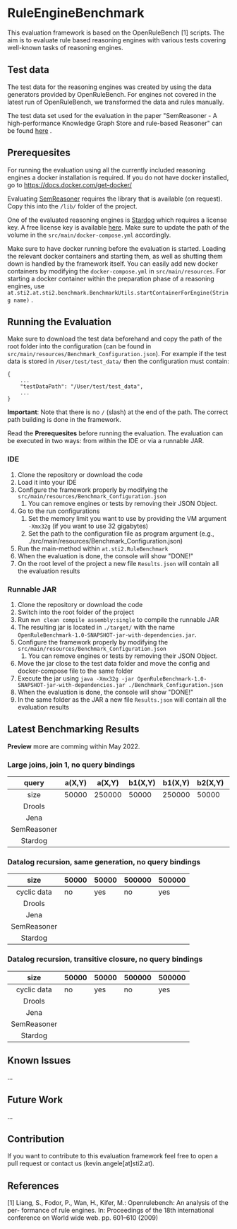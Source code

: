 # RuleEngineBenchmark

This evaluation framework is based on the OpenRuleBench [1] scripts. The aim is
to evaluate rule based reasoning engines with various tests covering well-known
tasks of reasoning engines.

## Test data

The test data for the reasoning engines was created by using the data generators
provided by OpenRuleBench. For engines not covered in the latest run of
OpenRuleBench, we transformed the data and rules manually.

The test data set used for the evaluation in the paper "SemReasoner - A
high-performance Knowledge Graph Store and rule-based Reasoner" can be found
[here](https://drive.google.com/file/d/17qSa3PrHFnV6YmdHcGPqxlkqRCXiRtwz/view?usp=sharing)
.

## Prerequesites

For running the evaluation using all the currently included reasoning engines a
docker installation is required. If you do not have docker installed, go
to https://docs.docker.com/get-docker/

Evaluating [SemReasoner](https://github.com/kev-ang/SemReasoner) requires the
library that is available (on request). Copy
this into the `/lib/` folder of the project.

One of the evaluated reasoning engines is [Stardog](https://stardog.com) which
requires a license key. A free license key is
available [here](https://www.stardog.com/get-started/). Make sure to update the
path of the volume in the `src/main/docker-compose.yml` accordingly.

Make sure to have docker running before the evaluation is started. Loading the
relevant docker containers and starting them, as well as shutting them down is
handled by the framework itself. You can easily add new docker containers by
modifying the `docker-compose.yml` in `src/main/resources`. For starting a
docker container within the preparation phase of a reasoning engines,
use `at.sti2.at.sti2.benchmark.BenchmarkUtils.startContainerForEngine(String name)`
.

## Running the Evaluation

Make sure to download the test data beforehand and copy the path of the root
folder into the configuration (can be found
in `src/main/resources/Benchmark_Configuration.json`). For example if the test
data is stored in `/User/test/test_data/` then the configuration must contain:

```
{
    ...
    "testDataPath": "/User/test/test_data",
    ...
}
```

**Important**: Note that there is no `/` (slash) at the end of the path. The
correct path building is done in the framework.

Read the **Prerequesites** before running the evaluation. The evaluation can be
executed in two ways: from within the IDE or via a
runnable JAR.

### IDE

1. Clone the repository or download the code
2. Load it into your IDE
3. Configure the framework properly by modifying
   the `src/main/resources/Benchmark_Configuration.json`
    1. You can remove engines or tests by removing their JSON Object.
4. Go to the run configurations
    1. Set the memory limit you want to use by providing the VM
       argument `-Xmx32g` (if you want to use 32 gigabytes)
    2. Set the path to the configuration file as program argument (e.g.,
       ./src/main/resources/Benchmark_Configuration.json)
5. Run the main-method within `at.sti2.RuleBenchmark`
6. When the evaluation is done, the console will show "DONE!"
7. On the root level of the project a new file `Results.json` will contain all
   the evaluation results

### Runnable JAR

1. Clone the repository or download the code
2. Switch into the root folder of the project
3. Run `mvn clean compile assembly:single` to compile the runnable JAR
4. The resulting jar is located in `./target/` with the
   name `OpenRuleBenchmark-1.0-SNAPSHOT-jar-with-dependencies.jar`.
5. Configure the framework properly by modifying
   the `src/main/resources/Benchmark_Configuration.json`
    1. You can remove engines or tests by removing their JSON Object.
6. Move the jar close to the test data folder and move the config and
   docker-compose file to the same
   folder
7. Execute the jar
   using `java -Xmx32g -jar OpenRuleBenchmark-1.0-SNAPSHOT-jar-with-dependencies.jar ./Benchmark_Configuration.json`
8. When the evaluation is done, the console will show "DONE!"
9. In the same folder as the JAR a new file `Results.json` will contain all
   the evaluation results

## Latest Benchmarking Results

**Preview** more are comming within May 2022.

### Large joins, join 1, no query bindings
|    query    | a(X,Y) | a(X,Y) | b1(X,Y) | b1(X,Y)| b2(X,Y) | b2(X,Y)|
|:-----------:|--------|--------|---------|--------|---------|--------|
| size        | 50000  | 250000 |  50000  | 250000 |  50000  | 250000 |
| Drools      |        |        |         |        |         |        |
| Jena        |        |        |         |        |         |        |
| SemReasoner |        |        |         |        |         |        |
| Stardog     |        |        |         |        |         |        |

### Datalog recursion, same generation, no query bindings
|     size    | 50000 | 50000 | 500000 | 500000 |
|:-----------:|-------|-------|--------|--------|
| cyclic data | no    |  yes  |   no   |   yes  |
| Drools      |       |       |        |        |
| Jena        |       |       |        |        |
| SemReasoner |       |       |        |        |
| Stardog     |       |       |        |        |

### Datalog recursion, transitive closure, no query bindings
|     size    | 50000 | 50000 | 500000 | 500000 |
|:-----------:|-------|-------|--------|--------|
| cyclic data | no    |  yes  |   no   |   yes  |
| Drools      |       |       |        |        |
| Jena        |       |       |        |        |
| SemReasoner |       |       |        |        |
| Stardog     |       |       |        |        |

## Known Issues
...

## Future Work
...

## Contribution

If you want to contribute to this evaluation framework feel free to open a pull
request or contact us (kevin.angele[at]sti2.at).

## References

[1]  Liang, S., Fodor, P., Wan, H., Kifer, M.: Openrulebench: An analysis of the
per-
formance of rule engines. In: Proceedings of the 18th international conference
on
World wide web. pp. 601–610 (2009)